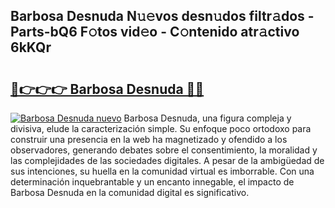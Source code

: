 ## Barbosa Desnuda N𝚞𝚎vos desn𝚞dos filtr𝚊dos - Parts-bQ6 F𝚘tos vid𝚎o - C𝚘ntenido atr𝚊ctivo 6kKQr

# <h2><a href="http://mbcgy44.tromn.icu/?c=Barbosa+Desnuda">🔗👉👉👉 Barbosa Desnuda 🔗🔗</a></h2>

[![Barbosa Desnuda nuevo](https://i.imgur.com/pEAQMta.gif)](http://mbcgy44.tromn.icu/?c=Barbosa+Desnuda)
Barbosa Desnuda, una figura compleja y divisiva, elude la caracterización simple. Su enfoque poco ortodoxo para construir una presencia en la web ha magnetizado y ofendido a los observadores, generando debates sobre el consentimiento, la moralidad y las complejidades de las sociedades digitales. A pesar de la ambigüedad de sus intenciones, su huella en la comunidad virtual es imborrable. Con una determinación inquebrantable y un encanto innegable, el impacto de Barbosa Desnuda en la comunidad digital es significativo.
